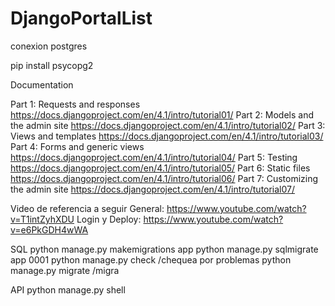 # DjangoPortalList

conexion postgres

pip install psycopg2

Documentation

Part 1: Requests and responses https://docs.djangoproject.com/en/4.1/intro/tutorial01/
Part 2: Models and the admin site https://docs.djangoproject.com/en/4.1/intro/tutorial02/
Part 3: Views and templates https://docs.djangoproject.com/en/4.1/intro/tutorial03/
Part 4: Forms and generic views https://docs.djangoproject.com/en/4.1/intro/tutorial04/
Part 5: Testing https://docs.djangoproject.com/en/4.1/intro/tutorial05/
Part 6: Static files https://docs.djangoproject.com/en/4.1/intro/tutorial06/
Part 7: Customizing the admin site https://docs.djangoproject.com/en/4.1/intro/tutorial07/

Video de referencia a seguir
General: https://www.youtube.com/watch?v=T1intZyhXDU
Login y Deploy: https://www.youtube.com/watch?v=e6PkGDH4wWA


SQL
python manage.py makemigrations app
python manage.py sqlmigrate app 0001
python manage.py check /chequea por problemas
python manage.py migrate /migra

API
python manage.py shell

